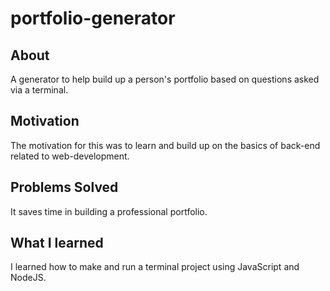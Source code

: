 # portfolio-generator
## About
A generator to help build up a person's portfolio based on questions asked via a terminal.

## Motivation
The motivation for this was to learn and build up on the basics of back-end related to web-development.

## Problems Solved
It saves time in building a professional portfolio.

## What I learned
I learned how to make and run a terminal project using JavaScript and NodeJS.